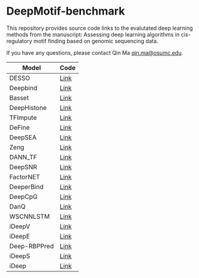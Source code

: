 # DeepMotif-benchmark

This repository provides source code links to the evalutated deep learning methods from the manuscript: Assessing deep learning algorithms in cis-regulatory motif finding based on genomic sequencing data.

If you have any questions, please contact Qin Ma qin.ma@osumc.edu.

| Model        | Code |
|--------------|------|
| DESSO        | [Link](https://github.com/viyjy/DESSO) |
| Deepbind     | [Link](http://tools.genes.toronto.edu/deepbind/) |
| Basset       | [Link](https://github.com/viyjy/DESSO) |
| DeepHistone  | [Link](https://github.com/QijinYin/DeepHistone) |
| TFImpute     | [Link](https://bitbucket.org/feeldead/tfimpute) |
| DeFine       | [Link](http://define.cbi.pku.edu.cn/download/define-1.0.tar.gz) |
| DeepSEA      | [Link](http://www.hitsz-hlt.com:8080/DANNTF/index.jsp) |
| Zeng         | [Link](http://cnn.csail.mit.edu/) |
| DANN_TF      | [Link](http://www.hitsz-hlt.com:8080/DANNTF/index.jsp) |
| DeepSNR      | [Link](https://github.com/sirajulsalekin/DeepSNR) |
| FactorNET    | [Link](http://github.com/uci-cbcl/FactorNet) |
| DeeperBind   | [Link](https://github.com/litao-csu/DeeperBind) |
| DeepCpG      | [Link](https://github.com/cangermueller/deepcpg) |
| DanQ         | [Link](http://github.com/uci-cbcl/DanQ) |
| WSCNNLSTM    | [Link](https://github.com/turningpoint1988/WSCNNLSTM) |
| iDeepV       | [Link](https://github.com/xypan1232/iDeepV) |
| iDeepE       | [Link](https://github.com/xypan1232/iDeepE) |
| Deep-RBPPred | [Link](http://www.rnabinding.com/Deep_RBPPred/Deep-RBPPred.html) |
| iDeepS       | [Link](https://github.com/xypan1232/iDeepS) |
| iDeep        | [Link](https://cran.r-project.org/web/packages/gkmSVM/index.html) |